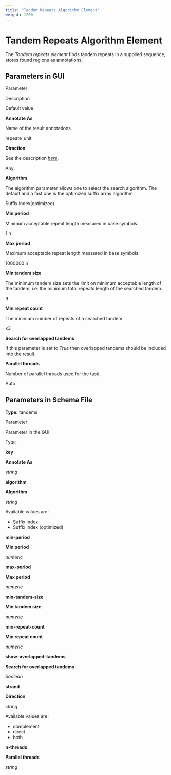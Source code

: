 ```yaml
---
title: "Tandem Repeats Algorithm Element"
weight: 1200
---
```



# Tandem Repeats Algorithm Element

The _Tandem repeats_ _element_ finds tandem repeats in a supplied sequence, stores found regions as annotations.

Parameters in GUI
-----------------

Parameter

Description

Default value

**Annotate As**

Name of the result annotations.

repeate\_unit

**Direction**

See the description [_here_](element-direction-in-schema.md).

Any

**Algorithm**

The algorithm parameter allows one to select the search algorithm. The default and a fast one is the optimized suffix array algorithm.

Suffix index(optimized)

**Min period**

Minimum acceptable repeat length measured in base symbols.

1 n

**Max period**

Maximum acceptable repeat length measured in base symbols.

1000000 n

**Min tandem size**

The minimum tandem size sets the limit on minimum acceptable length of the tandem, i.e. the minimum total repeats length of the searched tandem.

9

**Min repeat count**

The minimum number of repeats of a searched tandem.

x3

**Search for overlapped tandems**

If this parameter is set to _True_ then overlapped tandems should be included into the result.



**Parallel threads**

Number of parallel threads used for the task.

Auto

Parameters in Schema File
-------------------------

**Type:** tandems

Parameter

Parameter in the GUI

Type

**key**

**Annotate As**

_string_

**algorithm**

**Algorithm**

_string_

Available values are:

*   Suffix index
*   Suffix index (optimized)

**min-period**

**Min period**

_numeric_

**max-period**

**Max period**

_numeric_

**min-tandem-size**

**Min tandem size**

_numeric_

**min-repeat-count**

**Min repeat count**

_numeric_

**show-overlapped-tandems**

**Search for overlapped tandems**

_boolean_

**strand**

**Direction**

_string_

Available values are:

*   complement
*   direct
*   both

**n-threads**

**Parallel threads**

_string_
